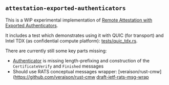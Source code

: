 ## `attestation-exported-authenticators`

This is a WIP experimental implementation of [Remote Attestation with Exported Authenticators](https://datatracker.ietf.org/doc/html/draft-fossati-tls-exported-attestation-02).

It includes a test which demonstrates using it with QUIC (for transport) and Intel TDX (as confidential compute platform): [tests/quic_tdx.rs](tests/quic_tdx.rs).

There are currently still some key parts missing:
- [Authenticator](src/authenticator.rs) is missing length-prefixing and construction of the `CertificateVerify` and `Finished` messages
- Should use RATS conceptual messages wrapper: [veraison/rust-cmw](https://github.com/veraison/rust-cmw [draft-ietf-rats-msg-wrap](https://datatracker.ietf.org/doc/draft-ietf-rats-msg-wrap)
